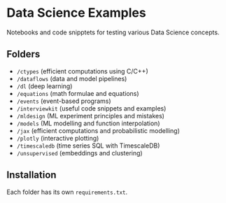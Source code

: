 # Data Science Examples

Notebooks and code snipptets for testing various Data Science concepts.

## Folders

- `/ctypes` (efficient computations using C/C++)
- `/dataflows` (data and model pipelines)
- `/dl` (deep learning)
- `/equations` (math formulae and equations)
- `/events` (event-based programs)
- `/interviewkit` (useful code snippets and examples)
- `/mldesign` (ML experiment principles and mistakes)
- `/models` (ML modelling and function interpolation)
- `/jax` (efficient computations and probabilistic modelling)
- `/plotly` (interactive plotting)
- `/timescaledb` (time series SQL with TimescaleDB)
- `/unsupervised` (embeddings and clustering)

## Installation

Each folder has its own `requirements.txt`.
